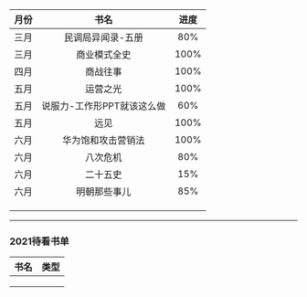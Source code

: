 | 月份 |            书名            | 进度 |
| :--: | :------------------------: | :--: |
| 三月 |              民调局异闻录-五册          | 80%  |
| 三月 |              商业模式全史              | 100% |
| 四月 |              商战往事                  | 100% |
| 五月 |              运营之光                  | 100% |
| 五月 |              说服力-工作形PPT就该这么做  | 60%  |
| 五月 |              远见                     | 100% |
| 六月 |              华为饱和攻击营销法         | 100% |
| 六月 |              八次危机                 | 80%  |
| 六月 |              二十五史                 | 15%  |
| 六月 |              明朝那些事儿              | 85%  |
|      |                            |      |
|      |                            |      |
|      |                            |      |


---


### 2021待看书单

| 书名 | 类型 |
| :--: | :--: |
|      |      |
|      |      |
|      |      |
